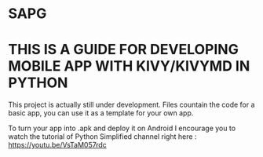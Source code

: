 # SAPG

# THIS IS A GUIDE FOR DEVELOPING MOBILE APP WITH KIVY/KIVYMD IN PYTHON #

This project is actually still under development. Files countain the code for a basic app, you can use it as a template for your own app.

To turn your app into .apk and deploy it on Android I encourage you to watch the tutorial of Python Simplified channel right here : https://youtu.be/VsTaM057rdc
